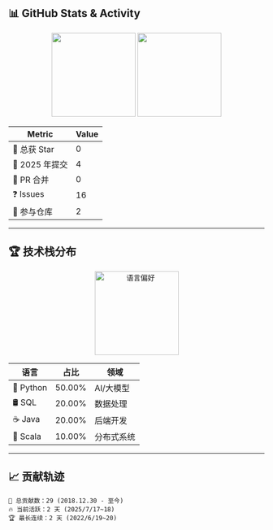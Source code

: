 ## 📊 GitHub Stats & Activity
<p align="center">
  <img src="https://github-readme-stats.vercel.app/api?username=weiiWill&show_icons=true&theme=tokyonight&hide=contribs,prs&layout=compact" height="165">
  <img src="https://streak-stats.demolab.com?user=weiiWill&theme=tokyonight&mode=weekly" height="165">
</p>

| **Metric**         | **Value**      |
|--------------------|----------------|
| 🌟 总获 Star       | 0              |
| 📝 2025 年提交     | 4              |
| 🔀 PR 合并         | 0              |
| ❓ Issues           | 16             |
| 💪 参与仓库        | 2              |

---

## 🏆 技术栈分布
<p align="center">
  <img src="https://github-readme-stats.vercel.app/api/top-langs/?username=weiiWill&layout=compact&theme=tokyonight&langs_count=6&hide=html,css" alt="语言偏好" height="165">
</p>

| 语言       | 占比    | 领域           |
|------------|---------|----------------|
| 🐍 Python  | 50.00%  | AI/大模型      |
| 🛢️ SQL     | 20.00%  | 数据处理       |
| ☕ Java     | 20.00%  | 后端开发       |
| 🔷 Scala   | 10.00%  | 分布式系统     |

---

## 📈 贡献轨迹
```text
📅 总贡献数：29 (2018.12.30 - 至今)
🔥 当前活跃：2 天 (2025/7/17~18)
🏆 最长连续：2 天 (2022/6/19~20)
